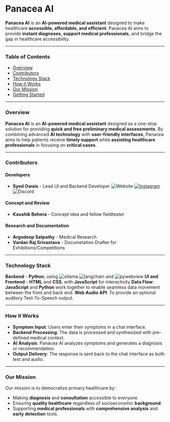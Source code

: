 # Panacea AI
**Panacea AI** is an **AI-powered medical assistant** designed to make healthcare **accessible, affordable, and efficient**. Panacea AI aims to provide **instant diagnoses, support medical professionals**, and bridge the gap in healthcare accessibility.

----

### Table of Contents
* [Overview](#overview)
* [Contributors](#contributors)
* [Technology Stack](#technology-stack)
* [How it Works](#how-it-works)
* [Our Mission](#our-mission)
* [Getting Started](#getting-started)

----

### Overview
**Panacea AI** is an **AI-powered medical assistant** designed as a one-stop solution for providing **quick and free preliminary medical assessments**. By combining advanced **AI technology** with **user-friendly interfaces**, Panacea aims to help patients receive **timely support** while **assisting healthcare professionals** in focusing on **critical cases**.

----

### Contributors

#### Developers
* **Syed Owais** - Lead UI and Backend Developer
![Website](https://img.shields.io/badge/Website-codeowais.github.io/profile-fff)
[![Instagram](https://img.shields.io/badge/Instagram-%40mintcrystal__450-fa4d88?logo=instagram&logoColor=white)](https://www.instagram.com/mintcrystal_450)
![Discord](https://img.shields.io/badge/Discord-mintcrystal__450-5865f2?logo=discord&logoColor=white)

#### Concept and Review
* **Kaushik Behera** - Concept idea and fellow fieldtester

#### Research and Documentation
* **Argodeep Satpathy** - Medical Research
* **Vardan Raj Srivastava** - Documetation Drafter for Exhibitions/Competitions

----

### Technology Stack

**Backend** - **Python**, using ![ollama](https://img.shields.io/badge/ollama-666666) ![langchain](https://img.shields.io/badge/langchain-666666) and ![pywebview](https://img.shields.io/badge/pywebview-666666) 
**UI and Frontend** - **HTML** and **CSS**, with **JavaScript** for interactivity
**Data Flow**: **JavaScript** and **Python** work together to enable seamless data movement between the front and back end.
**Web Audio API**: To provide an optional auditory Text-To-Speech output.

----

### How it Works

* **Symptom Input**: Users enter their symptoms in a chat interface.
* **Backend Processing**: The data is processed and synthesized with pre-defined medical context.
* **AI Analysis**: Panacea AI analyzes symptoms and generates a diagnosis or recommendation.
* **Output Delivery**: The response is sent back to the chat interface as both text and audio.

----

### Our Mission

Our mission is to democratize primary healthcare by:

* Making **diagnosis** and **consultation** accessible to everyone.
* Ensuring **quality healthcare** regardless of socioeconomic **background**.
* Supporting **medical professionals** with **comprehensive analysis** and **early detection** tools.
